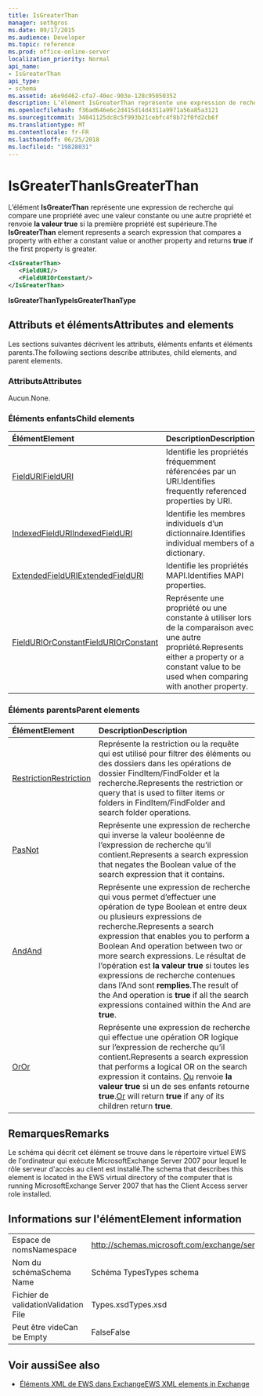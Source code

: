 ```yaml
---
title: IsGreaterThan
manager: sethgros
ms.date: 09/17/2015
ms.audience: Developer
ms.topic: reference
ms.prod: office-online-server
localization_priority: Normal
api_name:
- IsGreaterThan
api_type:
- schema
ms.assetid: a6e9d462-cfa7-40ec-903e-128c95050352
description: L’élément IsGreaterThan représente une expression de recherche qui compare une propriété avec une valeur constante ou une autre propriété et renvoie la valeur true si la première propriété est supérieure.
ms.openlocfilehash: f36ad646e6c2d415d14d4311a9971a56a85a3121
ms.sourcegitcommit: 34041125dc8c5f993b21cebfc4f8b72f0fd2cb6f
ms.translationtype: MT
ms.contentlocale: fr-FR
ms.lasthandoff: 06/25/2018
ms.locfileid: "19828031"
---
```

# <a name="isgreaterthan"></a><span data-ttu-id="1a297-103">IsGreaterThan</span><span class="sxs-lookup"><span data-stu-id="1a297-103">IsGreaterThan</span></span>

<span data-ttu-id="1a297-104">L’élément **IsGreaterThan** représente une expression de recherche qui compare une propriété avec une valeur constante ou une autre propriété et renvoie **la valeur true** si la première propriété est supérieure.</span><span class="sxs-lookup"><span data-stu-id="1a297-104">The **IsGreaterThan** element represents a search expression that compares a property with either a constant value or another property and returns **true** if the first property is greater.</span></span> 
  
```xml
<IsGreaterThan>
   <FieldURI/>
   <FieldURIOrConstant/>
</IsGreaterThan>
```

 <span data-ttu-id="1a297-105">**IsGreaterThanType**</span><span class="sxs-lookup"><span data-stu-id="1a297-105">**IsGreaterThanType**</span></span>
## <a name="attributes-and-elements"></a><span data-ttu-id="1a297-106">Attributs et éléments</span><span class="sxs-lookup"><span data-stu-id="1a297-106">Attributes and elements</span></span>

<span data-ttu-id="1a297-107">Les sections suivantes décrivent les attributs, éléments enfants et éléments parents.</span><span class="sxs-lookup"><span data-stu-id="1a297-107">The following sections describe attributes, child elements, and parent elements.</span></span>
  
### <a name="attributes"></a><span data-ttu-id="1a297-108">Attributs</span><span class="sxs-lookup"><span data-stu-id="1a297-108">Attributes</span></span>

<span data-ttu-id="1a297-109">Aucun.</span><span class="sxs-lookup"><span data-stu-id="1a297-109">None.</span></span>
  
### <a name="child-elements"></a><span data-ttu-id="1a297-110">Éléments enfants</span><span class="sxs-lookup"><span data-stu-id="1a297-110">Child elements</span></span>

|<span data-ttu-id="1a297-111">**Élément**</span><span class="sxs-lookup"><span data-stu-id="1a297-111">**Element**</span></span>|<span data-ttu-id="1a297-112">**Description**</span><span class="sxs-lookup"><span data-stu-id="1a297-112">**Description**</span></span>|
|:-----|:-----|
|[<span data-ttu-id="1a297-113">FieldURI</span><span class="sxs-lookup"><span data-stu-id="1a297-113">FieldURI</span></span>](fielduri.md) <br/> |<span data-ttu-id="1a297-114">Identifie les propriétés fréquemment référencées par un URI.</span><span class="sxs-lookup"><span data-stu-id="1a297-114">Identifies frequently referenced properties by URI.</span></span>  <br/> |
|[<span data-ttu-id="1a297-115">IndexedFieldURI</span><span class="sxs-lookup"><span data-stu-id="1a297-115">IndexedFieldURI</span></span>](indexedfielduri.md) <br/> |<span data-ttu-id="1a297-116">Identifie les membres individuels d’un dictionnaire.</span><span class="sxs-lookup"><span data-stu-id="1a297-116">Identifies individual members of a dictionary.</span></span>  <br/> |
|[<span data-ttu-id="1a297-117">ExtendedFieldURI</span><span class="sxs-lookup"><span data-stu-id="1a297-117">ExtendedFieldURI</span></span>](extendedfielduri.md) <br/> |<span data-ttu-id="1a297-118">Identifie les propriétés MAPI.</span><span class="sxs-lookup"><span data-stu-id="1a297-118">Identifies MAPI properties.</span></span>  <br/> |
|[<span data-ttu-id="1a297-119">FieldURIOrConstant</span><span class="sxs-lookup"><span data-stu-id="1a297-119">FieldURIOrConstant</span></span>](fielduriorconstant.md) <br/> |<span data-ttu-id="1a297-120">Représente une propriété ou une constante à utiliser lors de la comparaison avec une autre propriété.</span><span class="sxs-lookup"><span data-stu-id="1a297-120">Represents either a property or a constant value to be used when comparing with another property.</span></span>  <br/> |
   
### <a name="parent-elements"></a><span data-ttu-id="1a297-121">Éléments parents</span><span class="sxs-lookup"><span data-stu-id="1a297-121">Parent elements</span></span>

|<span data-ttu-id="1a297-122">**Élément**</span><span class="sxs-lookup"><span data-stu-id="1a297-122">**Element**</span></span>|<span data-ttu-id="1a297-123">**Description**</span><span class="sxs-lookup"><span data-stu-id="1a297-123">**Description**</span></span>|
|:-----|:-----|
|[<span data-ttu-id="1a297-124">Restriction</span><span class="sxs-lookup"><span data-stu-id="1a297-124">Restriction</span></span>](restriction.md) <br/> |<span data-ttu-id="1a297-125">Représente la restriction ou la requête qui est utilisé pour filtrer des éléments ou des dossiers dans les opérations de dossier FindItem/FindFolder et la recherche.</span><span class="sxs-lookup"><span data-stu-id="1a297-125">Represents the restriction or query that is used to filter items or folders in FindItem/FindFolder and search folder operations.</span></span>  <br/> |
|[<span data-ttu-id="1a297-126">Pas</span><span class="sxs-lookup"><span data-stu-id="1a297-126">Not</span></span>](not.md) <br/> |<span data-ttu-id="1a297-127">Représente une expression de recherche qui inverse la valeur booléenne de l’expression de recherche qu’il contient.</span><span class="sxs-lookup"><span data-stu-id="1a297-127">Represents a search expression that negates the Boolean value of the search expression that it contains.</span></span>  <br/> |
|[<span data-ttu-id="1a297-128">And</span><span class="sxs-lookup"><span data-stu-id="1a297-128">And</span></span>](and.md) <br/> |<span data-ttu-id="1a297-129">Représente une expression de recherche qui vous permet d’effectuer une opération de type Boolean et entre deux ou plusieurs expressions de recherche.</span><span class="sxs-lookup"><span data-stu-id="1a297-129">Represents a search expression that enables you to perform a Boolean And operation between two or more search expressions.</span></span> <span data-ttu-id="1a297-130">Le résultat de l’opération est **la valeur true** si toutes les expressions de recherche contenues dans l’And sont **remplies**.</span><span class="sxs-lookup"><span data-stu-id="1a297-130">The result of the And operation is **true** if all the search expressions contained within the And are **true**.</span></span>  <br/> |
|[<span data-ttu-id="1a297-131">Or</span><span class="sxs-lookup"><span data-stu-id="1a297-131">Or</span></span>](or.md) <br/> |<span data-ttu-id="1a297-132">Représente une expression de recherche qui effectue une opération OR logique sur l’expression de recherche qu’il contient.</span><span class="sxs-lookup"><span data-stu-id="1a297-132">Represents a search expression that performs a logical OR on the search expression it contains.</span></span> <span data-ttu-id="1a297-133">[Ou](or.md) renvoie **la valeur true** si un de ses enfants retourne **true**.</span><span class="sxs-lookup"><span data-stu-id="1a297-133">[Or](or.md) will return **true** if any of its children return **true**.</span></span>  <br/> |
   
## <a name="remarks"></a><span data-ttu-id="1a297-134">Remarques</span><span class="sxs-lookup"><span data-stu-id="1a297-134">Remarks</span></span>

<span data-ttu-id="1a297-135">Le schéma qui décrit cet élément se trouve dans le répertoire virtuel EWS de l'ordinateur qui exécute MicrosoftExchange Server 2007 pour lequel le rôle serveur d'accès au client est installé.</span><span class="sxs-lookup"><span data-stu-id="1a297-135">The schema that describes this element is located in the EWS virtual directory of the computer that is running MicrosoftExchange Server 2007 that has the Client Access server role installed.</span></span>
  
## <a name="element-information"></a><span data-ttu-id="1a297-136">Informations sur l'élément</span><span class="sxs-lookup"><span data-stu-id="1a297-136">Element information</span></span>

|||
|:-----|:-----|
|<span data-ttu-id="1a297-137">Espace de noms</span><span class="sxs-lookup"><span data-stu-id="1a297-137">Namespace</span></span>  <br/> |http://schemas.microsoft.com/exchange/services/2006/types  <br/> |
|<span data-ttu-id="1a297-138">Nom du schéma</span><span class="sxs-lookup"><span data-stu-id="1a297-138">Schema Name</span></span>  <br/> |<span data-ttu-id="1a297-139">Schéma Types</span><span class="sxs-lookup"><span data-stu-id="1a297-139">Types schema</span></span>  <br/> |
|<span data-ttu-id="1a297-140">Fichier de validation</span><span class="sxs-lookup"><span data-stu-id="1a297-140">Validation File</span></span>  <br/> |<span data-ttu-id="1a297-141">Types.xsd</span><span class="sxs-lookup"><span data-stu-id="1a297-141">Types.xsd</span></span>  <br/> |
|<span data-ttu-id="1a297-142">Peut être vide</span><span class="sxs-lookup"><span data-stu-id="1a297-142">Can be Empty</span></span>  <br/> |<span data-ttu-id="1a297-143">False</span><span class="sxs-lookup"><span data-stu-id="1a297-143">False</span></span>  <br/> |
   
## <a name="see-also"></a><span data-ttu-id="1a297-144">Voir aussi</span><span class="sxs-lookup"><span data-stu-id="1a297-144">See also</span></span>



- [<span data-ttu-id="1a297-145">Éléments XML de EWS dans Exchange</span><span class="sxs-lookup"><span data-stu-id="1a297-145">EWS XML elements in Exchange</span></span>](ews-xml-elements-in-exchange.md)

